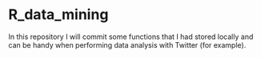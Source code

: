 # R_data_mining
In this repository I will commit some functions that I had stored locally and can be handy when performing data analysis with Twitter (for example).
